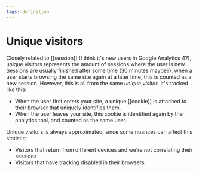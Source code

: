 ```yaml
---
tags: definition
---
```


# Unique visitors
Closely related to [[session]] (I think it's new users in Google Analytics 4?), unique visitors represents the amount of sessions where the user is new. Sessions are usually finished after some time (30 minutes maybe?), when a user starts browsing the same site again at a later time, this is counted as a new session. However, this is all from the same *unique visitor*. It's tracked like this:

* When the user first enters your site, a unique [[cookie]] is attached to their browser that uniquely identifies them.
* When the user leaves your site, this cookie is identified again by the analytics tool, and counted as the same user.

Unique visitors is always approximated, since some nuances can affect this statistic:

* Visitors that return from different devices and we're not correlating their sessions
* Visitors that have tracking disabled in their browsers
